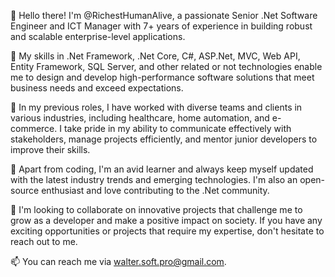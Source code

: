 👋 Hello there! I'm @RichestHumanAlive, a passionate Senior .Net Software Engineer and ICT Manager with 7+ years of experience in building robust and scalable enterprise-level applications.

🚀 My skills in .Net Framework, .Net Core, C#, ASP.Net, MVC, Web API, Entity Framework, SQL Server, and other related or not technologies enable me to design and develop high-performance software solutions that meet business needs and exceed expectations.

💼 In my previous roles, I have worked with diverse teams and clients in various industries, including healthcare, home automation, and e-commerce. I take pride in my ability to communicate effectively with stakeholders, manage projects efficiently, and mentor junior developers to improve their skills.

🌟 Apart from coding, I'm an avid learner and always keep myself updated with the latest industry trends and emerging technologies. I'm also an open-source enthusiast and love contributing to the .Net community.

🤝 I'm looking to collaborate on innovative projects that challenge me to grow as a developer and make a positive impact on society. If you have any exciting opportunities or projects that require my expertise, don't hesitate to reach out to me.

<!---👨‍💻 Some of my notable achievements include [list of achievements, such as successful project deliveries, awards, certifications, or publications]. I'm always looking for new challenges and opportunities to learn and grow, so feel free to contact me if you think we can collaborate on something exciting!
--->


📫 You can reach me via walter.soft.pro@gmail.com. <!---and you can also check out my portfolio and contributions on [insert links to your website, LinkedIn, or other relevant profiles].--->


<!---
RichestHumanAlive/RichestHumanAlive is a ✨ special ✨ repository because its `README.md` (this file) appears on your GitHub profile.
You can click the Preview link to take a look at your changes.
--->
